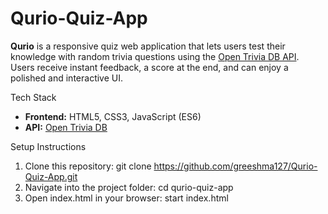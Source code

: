 # Qurio-Quiz-App

**Qurio** is a responsive quiz web application that lets users test their knowledge with random trivia questions using the [Open Trivia DB API](https://opentdb.com/). Users receive instant feedback, a score at the end, and can enjoy a polished and interactive UI.

Tech Stack

- **Frontend:** HTML5, CSS3, JavaScript (ES6)
- **API:** [Open Trivia DB](https://opentdb.com/)

Setup Instructions
1. Clone this repository:
   git clone https://github.com/greeshma127/Qurio-Quiz-App.git
2. Navigate into the project folder:
   cd qurio-quiz-app
3. Open index.html in your browser:
   start index.html
